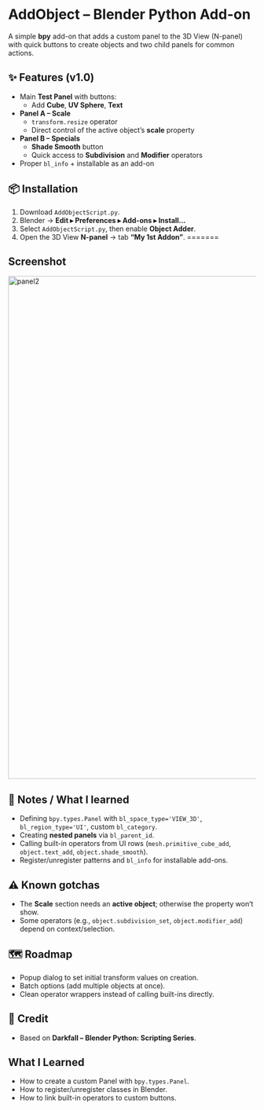 # AddObject – Blender Python Add-on

A simple **bpy** add-on that adds a custom panel to the 3D View (N-panel) with quick buttons to create objects and two child panels for common actions.

## ✨ Features (v1.0)
- Main **Test Panel** with buttons:
  - Add **Cube**, **UV Sphere**, **Text**
- **Panel A – Scale**
  - `transform.resize` operator
  - Direct control of the active object’s **scale** property
- **Panel B – Specials**
  - **Shade Smooth** button
  - Quick access to **Subdivision** and **Modifier** operators
- Proper `bl_info` + installable as an add-on

## 📦 Installation
1. Download `AddObjectScript.py`.
2. Blender → **Edit ▸ Preferences ▸ Add-ons ▸ Install…**
3. Select `AddObjectScript.py`, then enable **Object Adder**.
4. Open the 3D View **N-panel** → tab **“My 1st Addon”**.
=======
## Screenshot
<img width="2552" height="1024" alt="panel2" src="https://github.com/user-attachments/assets/ccc425f4-b62e-43bf-8ff1-131e07534786" />

## 📝 Notes / What I learned
- Defining `bpy.types.Panel` with `bl_space_type='VIEW_3D'`, `bl_region_type='UI'`, custom `bl_category`.
- Creating **nested panels** via `bl_parent_id`.
- Calling built-in operators from UI rows (`mesh.primitive_cube_add`, `object.text_add`, `object.shade_smooth`).
- Register/unregister patterns and `bl_info` for installable add-ons.

## ⚠️ Known gotchas
- The **Scale** section needs an **active object**; otherwise the property won’t show.
- Some operators (e.g., `object.subdivision_set`, `object.modifier_add`) depend on context/selection.

## 🗺 Roadmap
- Popup dialog to set initial transform values on creation.
- Batch options (add multiple objects at once).
- Clean operator wrappers instead of calling built-ins directly.

## 🙏 Credit
- Based on **Darkfall – Blender Python: Scripting Series**.

## What I Learned
- How to create a custom Panel with `bpy.types.Panel`.
- How to register/unregister classes in Blender.
- How to link built-in operators to custom buttons.

